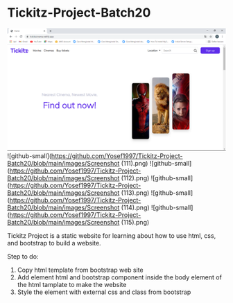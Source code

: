 # Tickitz-Project-Batch20

![github-small](https://github.com/Yosef1997/Tickitz-Project-Batch20/blob/main/images/Screenshot(110).png)
![github-small](https://github.com/Yosef1997/Tickitz-Project-Batch20/blob/main/images/Screenshot (111).png)
![github-small](https://github.com/Yosef1997/Tickitz-Project-Batch20/blob/main/images/Screenshot (112).png)
![github-small](https://github.com/Yosef1997/Tickitz-Project-Batch20/blob/main/images/Screenshot (113).png)
![github-small](https://github.com/Yosef1997/Tickitz-Project-Batch20/blob/main/images/Screenshot (114).png)
![github-small](https://github.com/Yosef1997/Tickitz-Project-Batch20/blob/main/images/Screenshot (115).png)


Tickitz Project is a static website for learning about how to use html, css, and bootstrap to build a website.

Step to do:
1. Copy html template from bootstrap web site
2. Add element html and bootstrap component inside the body element of the html tamplate to make the website
3. Style the element with external css and class from bootstrap
